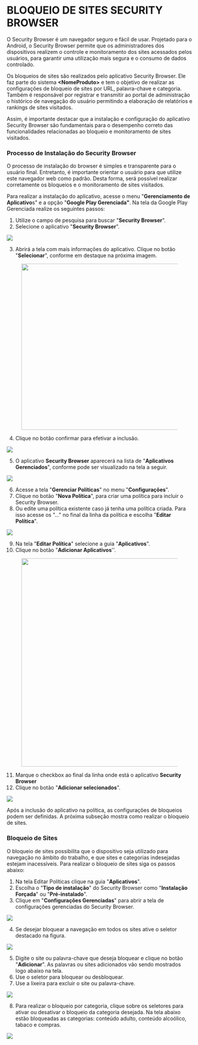 # BLOQUEIO DE SITES SECURITY BROWSER

O Security Browser é um navegador seguro e fácil de usar. Projetado para o Android, o Security Browser permite que os administradores dos dispositivos realizem o controle e monitoramento dos sites acessados pelos usuários, para garantir uma utilização mais segura e o consumo de dados controlado.

Os bloqueios de sites são realizados pelo aplicativo Security Browser. Ele faz parte do sistema **\<NomeProduto>** e tem o objetivo de realizar as configurações de bloqueio de sites por URL, palavra-chave e categoria. Também é responsável por registrar e transmitir ao portal de administração o histórico de navegação do usuário permitindo a elaboração de relatórios e rankings de sites visitados.

Assim, é importante destacar que a instalação e configuração do aplicativo Security Browser são fundamentais para o desempenho correto das funcionalidades relacionadas ao bloqueio e monitoramento de sites visitados.

### **Processo de Instalação do Security Browser**

O processo de instalação do browser é simples e transparente para o usuário final. Entretanto, é importante orientar o usuário para que utilize este navegador web como padrão. Desta forma, será possível realizar corretamente os bloqueios e o monitoramento de sites visitados.

Para realizar a instalação do aplicativo, acesse o menu "**Gerenciamento de Aplicativo**s" e a opção "**Google Play Gerenciada"**. Na tela da Google Play Gerenciada realize os seguintes passos:

1. Utilize o campo de pesquisa para buscar "**Security Browser**".
2. Selecione o aplicativo "**Security Browser**".

![](<../.gitbook/assets/0 (6) (1).png>)

3. Abrirá a tela com mais informações do aplicativo. Clique no botão "**Selecionar**", conforme em destaque na próxima imagem.

<figure><img src="../.gitbook/assets/image (2) (1) (1) (1) (1) (1) (1).png" alt="" width="449"><figcaption></figcaption></figure>

4. Clique no botão confirmar para efetivar a inclusão.

![](<../.gitbook/assets/2 (4) (1).png>)

5. O aplicativo **Security Browser** aparecerá na lista de "**Aplicativos Gerenciados**", conforme pode ser visualizado na tela a seguir.

![](<../.gitbook/assets/3 (2) (1).png>)

6. Acesse a tela "**Gerenciar Políticas**" no menu "**Configurações**".
7. Clique no botão "**Nova Política**", para criar uma política para incluir o Security Browser.
8. Ou edite uma política existente caso já tenha uma política criada. Para isso acesse os "..." no final da linha da política e escolha "**Editar Política**".

![](<../.gitbook/assets/4 (2) (1).png>)

9. Na tela "**Editar Política**" selecione a guia "**Aplicativos**".
10. Clique no botão "**Adicionar Aplicativos**''.

<figure><img src="../.gitbook/assets/image (3) (1) (1) (1) (1).png" alt="" width="563"><figcaption></figcaption></figure>

11. Marque o checkbox ao final da linha onde está o aplicativo **Security Browser**
12. Clique no botão "**Adicionar selecionados**".

![](<../.gitbook/assets/6 (1) (1).png>)

Após a inclusão do aplicativo na política, as configurações de bloqueios podem ser definidas. A próxima subseção mostra como realizar o bloqueio de sites.

### **Bloqueio de Sites**

O bloqueio de sites possibilita que o dispositivo seja utilizado para navegação no âmbito do trabalho, e que sites e categorias indesejadas estejam inacessíveis. Para realizar o bloqueio de sites siga os passos abaixo:

1. Na tela Editar Políticas clique na guia "**Aplicativos**".
2. Escolha o "**Tipo de instalação**" do Security Browser como "**Instalação Forçada**" ou "**Pré-instalado**".
3. Clique em "**Configurações Gerenciadas**" para abrir a tela de configurações gerenciadas do Security Browser.

![](<../.gitbook/assets/7 (2).png>)

4. Se desejar bloquear a navegação em todos os sites ative o seletor destacado na figura.

![](<../.gitbook/assets/8 (2).png>)

5. Digite o site ou palavra-chave que deseja bloquear e clique no botão "**Adicionar**". As palavras ou sites adicionados vão sendo mostrados logo abaixo na tela.
6. Use o seletor para bloquear ou desbloquear.
7. Use a lixeira para excluir o site ou palavra-chave.

![](<../.gitbook/assets/9 (1) (1).png>)

8. Para realizar o bloqueio por categoria, clique sobre os seletores para ativar ou desativar o bloqueio da categoria desejada. Na tela abaixo estão bloqueadas as categorias: conteúdo adulto, conteúdo alcoólico, tabaco e compras.

![](<../.gitbook/assets/10 (1).png>)

